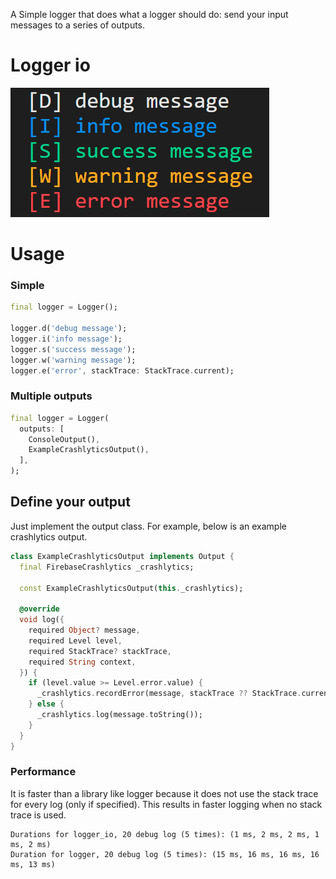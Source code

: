 
A Simple logger that does what a logger should do: send your input messages to a series of outputs. 

# Logger io

![logs](https://raw.githubusercontent.com/cedvdb/logger_io/main/logs.png)


# Usage

### Simple

```dart
final logger = Logger();

logger.d('debug message');
logger.i('info message');
logger.s('success message');
logger.w('warning message');
logger.e('error', stackTrace: StackTrace.current);
```

### Multiple outputs

```dart
final logger = Logger(
  outputs: [
    ConsoleOutput(),
    ExampleCrashlyticsOutput(),
  ],
);
```

## Define your output

Just implement the output class. For example, below is an example crashlytics output. 

```dart
class ExampleCrashlyticsOutput implements Output {
  final FirebaseCrashlytics _crashlytics;

  const ExampleCrashlyticsOutput(this._crashlytics);

  @override
  void log({
    required Object? message,
    required Level level,
    required StackTrace? stackTrace,
    required String context,
  }) {
    if (level.value >= Level.error.value) {
      _crashlytics.recordError(message, stackTrace ?? StackTrace.current);
    } else {
      _crashlytics.log(message.toString());
    }
  }
}
```

### Performance

It is faster than a library like logger because it does not use the stack trace
for every log (only if specified). This results in faster logging when no stack trace is used. 

```
Durations for logger_io, 20 debug log (5 times): (1 ms, 2 ms, 2 ms, 1 ms, 2 ms)
Duration for logger, 20 debug log (5 times): (15 ms, 16 ms, 16 ms, 16 ms, 13 ms)
```
